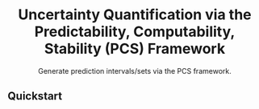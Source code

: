 <h1 align="center"> Uncertainty Quantification via the Predictability, Computability, Stability (PCS) Framework </h1>

<p align="center"> Generate prediction intervals/sets via the PCS framework. 
</p>

## Quickstart
